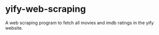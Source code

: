 # yify-web-scraping
A web scraping program to fetch all movies and imdb ratings in the yify website.
